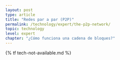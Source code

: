 ```yaml
---
layout: post
type: article
title: "Redes par a par (P2P)"
permalink: /technology/expert/the-p2p-network/
topic: technology
level: expert
chapter: "¿Cómo funciona una cadena de bloques?"
---
```


{% tf tech-not-available.md %}
